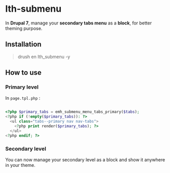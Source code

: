 # lth-submenu

In **Drupal 7**, manage your **secondary tabs menu** as a **block**, for better theming purpose.


## Installation
> drush en lth_submenu -y

## How to use

### Primary level

In `page.tpl.php` :

```php

<?php $primary_tabs = emh_submenu_menu_tabs_primary($tabs);
<?php if (!empty($primary_tabs)): ?>
  <ul class="tabs--primary nav nav-tabs">
    <?php print render($primary_tabs); ?>
  </ul>
<?php endif; ?>
```

### Secondary level

You can now manage your secondary level as a block and show it anywhere in your theme.
